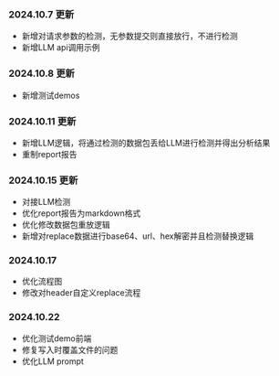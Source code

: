 ### 2024.10.7 更新
- 新增对请求参数的检测，无参数提交则直接放行，不进行检测
- 新增LLM api调用示例

### 2024.10.8 更新
- 新增测试demos

### 2024.10.11 更新
- 新增LLM逻辑，将通过检测的数据包丢给LLM进行检测并得出分析结果
- 重制report报告

### 2024.10.15 更新
- 对接LLM检测
- 优化report报告为markdown格式
- 优化修改数据包重放逻辑
- 新增对replace数据进行base64、url、hex解密并且检测替换逻辑

### 2024.10.17 
- 优化流程图
- 修改对header自定义replace流程

### 2024.10.22
- 优化测试demo前端
- 修复写入时覆盖文件的问题
- 优化LLM prompt


